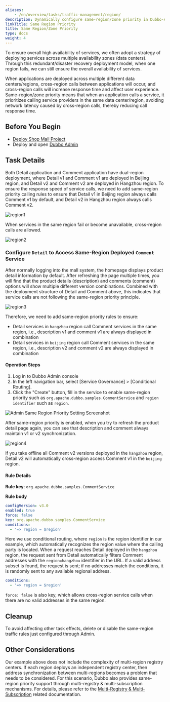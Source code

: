 ```yaml
---
aliases:
    - /en/overview/tasks/traffic-management/region/
description: Dynamically configure same-region/zone priority in Dubbo-Admin
linkTitle: Same Region Priority
title: Same Region/Zone Priority
type: docs
weight: 4
---
```


To ensure overall high availability of services, we often adopt a strategy of deploying services across multiple availability zones (data centers). Through this redundant/disaster recovery deployment model, when one region fails, we can still ensure the overall availability of services.

When applications are deployed across multiple different data centers/regions, cross-region calls between applications will occur, and cross-region calls will increase response time and affect user experience. Same-region/zone priority means that when an application calls a service, it prioritizes calling service providers in the same data center/region, avoiding network latency caused by cross-region calls, thereby reducing call response time.

## Before You Begin

* [Deploy Shop Mall Project](../#deploying-the-mall-system)
* Deploy and open [Dubbo Admin](../../../reference-manual/architecture/)

## Task Details

Both Detail application and Comment application have dual-region deployment, where Detail v1 and Comment v1 are deployed in Beijing region, and Detail v2 and Comment v2 are deployed in Hangzhou region. To ensure the response speed of service calls, we need to add same-region priority calling rules to ensure that Detail v1 in Beijing region always calls Comment v1 by default, and Detail v2 in Hangzhou region always calls Comment v2.

![region1](/imgs/v3/tasks/region/region1.png)

When services in the same region fail or become unavailable, cross-region calls are allowed.

![region2](/imgs/v3/tasks/region/region2.png)

### Configure `Detail` to Access Same-Region Deployed `Comment` Service

After normally logging into the mall system, the homepage displays product detail information by default. After refreshing the page multiple times, you will find that the product details (description) and comments (comment) options will show multiple different version combinations. Combined with the deployment structure of Detail and Comment above, this indicates that service calls are not following the same-region priority principle.

![region3](/imgs/v3/tasks/region/region3.png)

Therefore, we need to add same-region priority rules to ensure:
* Detail services in `hangzhou` region call Comment services in the same region, i.e., description v1 and comment v1 are always displayed in combination
* Detail services in `beijing` region call Comment services in the same region, i.e., description v2 and comment v2 are always displayed in combination

#### Operation Steps
1. Log in to Dubbo Admin console
2. In the left navigation bar, select [Service Governance] > [Conditional Routing].
3. Click the "Create" button, fill in the service to enable same-region priority such as `org.apache.dubbo.samples.CommentService` and `region identifier` such as `region`.

![Admin Same Region Priority Setting Screenshot](/imgs/v3/tasks/region/region_admin.png)

After same-region priority is enabled, when you try to refresh the product detail page again, you can see that description and comment always maintain v1 or v2 synchronization.

![region4](/imgs/v3/tasks/region/region4.png)

If you take offline all Comment v2 versions deployed in the `hangzhou` region, Detail v2 will automatically cross-region access Comment v1 in the `beijing` region.

#### Rule Details

**Rule key**: `org.apache.dubbo.samples.CommentService`

**Rule body**
```yaml
configVersion: v3.0
enabled: true
force: false
key: org.apache.dubbo.samples.CommentService
conditions:
  - '=> region = $region'
```

Here we use conditional routing, where `region` is the region identifier in our example, which automatically recognizes the region value where the calling party is located. When a request reaches Detail deployed in the `hangzhou` region, the request sent from Detail automatically filters Comment addresses with the `region=hangzhou` identifier in the URL. If a valid address subset is found, the request is sent; if no addresses match the conditions, it is randomly sent to any available regional address.

```yaml
conditions:
  - '=> region = $region'
```

`force: false` is also key, which allows cross-region service calls when there are no valid addresses in the same region.

## Cleanup
To avoid affecting other task effects, delete or disable the same-region traffic rules just configured through Admin.

## Other Considerations

Our example above does not include the complexity of multi-region registry centers. If each region deploys an independent registry center, then address synchronization between multi-regions becomes a problem that needs to be considered. For this scenario, Dubbo also provides same-region priority support through multi-registry & multi-subscription mechanisms. For details, please refer to the [Multi-Registry & Multi-Subscription](/en/overview/mannual/java-sdk/advanced-features-and-usage/service/multi-registry/) related documentation.